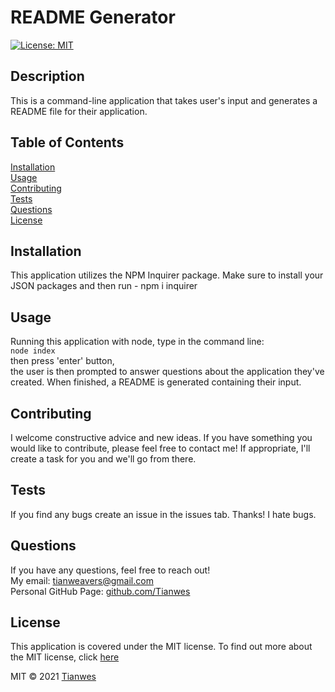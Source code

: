 
# README Generator   
[![License: MIT](https://img.shields.io/badge/License-MIT-green)](https://opensource.org/licenses/MIT)

## Description
This is a command-line application that takes user's input and generates a README file for their application.

## Table of Contents
[Installation](#installation)  
[Usage](#usage)  
[Contributing](#contributing)  
[Tests](#tests)  
[Questions](#questions)  
[License](#license) 

## Installation
This application utilizes the NPM Inquirer package.  Make sure to install your JSON packages and then run - npm i inquirer

## Usage
Running this application with node, type in the command line:  
`node index`   
then press 'enter' button,  
the user is then prompted to answer questions about the application they've created.  When finished, a README is generated containing their input.

## Contributing
I welcome constructive advice and new ideas. If you have something you would like to contribute, please feel free to contact me! If appropriate, I'll create a task for you and we'll go from there.

## Tests
If you find any bugs create an issue in the issues tab. Thanks! I hate bugs.

## Questions
If you have any questions, feel free to reach out!  
My email: [tianweavers@gmail.com](mailto:tianweavers@gmail.com)  
Personal GitHub Page: [github.com/Tianwes](https://github.com/Tianwes)

## License
This application is covered under the MIT license.
To find out more about the MIT license, click [here](https://opensource.org/licenses/MIT)

MIT © 2021 [Tianwes](https://github.com/Tianwes)

